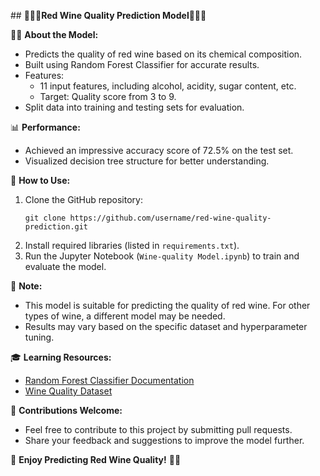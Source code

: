 #﻿# **🍷🍷🍷Red Wine Quality Prediction Model🍷🍷🍷**

🍷🍇 **About the Model:**

- Predicts the quality of red wine based on its chemical composition.
- Built using Random Forest Classifier for accurate results.
- Features:
   - 11 input features, including alcohol, acidity, sugar content, etc.
   - Target: Quality score from 3 to 9.
- Split data into training and testing sets for evaluation.

📊 **Performance:**

- Achieved an impressive accuracy score of 72.5% on the test set.
- Visualized decision tree structure for better understanding.

🚀 **How to Use:**

1. Clone the GitHub repository:
   ```
   git clone https://github.com/username/red-wine-quality-prediction.git
   ```
2. Install required libraries (listed in `requirements.txt`).
3. Run the Jupyter Notebook (`Wine-quality Model.ipynb`) to train and evaluate the model.

📝 **Note:**

- This model is suitable for predicting the quality of red wine. For other types of wine, a different model may be needed.
- Results may vary based on the specific dataset and hyperparameter tuning.

🎓 **Learning Resources:**

- [Random Forest Classifier Documentation](https://scikit-learn.org/stable/modules/generated/sklearn.ensemble.RandomForestClassifier.html)
- [Wine Quality Dataset](https://github.com/pronzzz/red-wine-quality/blob/main/winequality-red.csv)

🤝 **Contributions Welcome:**

- Feel free to contribute to this project by submitting pull requests.
- Share your feedback and suggestions to improve the model further.

🍷 **Enjoy Predicting Red Wine Quality!** 🍷🎉﻿

